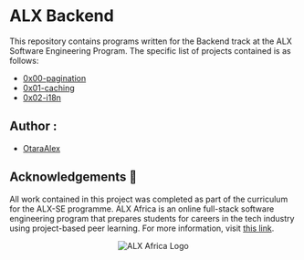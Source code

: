# ALX Backend

This repository contains programs written for the Backend track at the ALX Software Engineering Program.
The specific list of projects contained is as follows:

* [0x00-pagination](./0x00-pagination)
* [0x01-caching](./0x01-caching)
* [0x02-i18n](./0x02-i18n)

## Author :
* [OtaraAlex](https://github.com/OtaraAlex)

## Acknowledgements :pray:
All work contained in this project was completed as part of the curriculum for the ALX-SE programme. ALX Africa is an online full-stack software engineering program that prepares students for careers in the tech industry using project-based peer learning. For more information, visit [this link](https://www.alxafrica.com//).

<p align="center">
  <img src="http://www.alxafrica.com/wp-content/uploads/2022/01/header-logo.png"
    alt="ALX Africa Logo"
  >
  </p>
